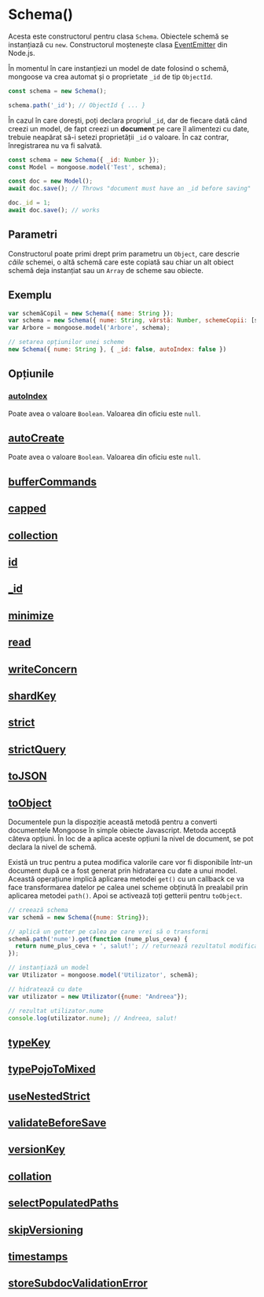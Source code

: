 # Schema()

Acesta este constructorul pentru clasa `Schema`. Obiectele schemă se instanțiază cu `new`. Constructorul moștenește clasa [EventEmitter](https://nodejs.org/api/events.html#events_class_eventemitter) din Node.js.

În momentul în care instanțiezi un model de date folosind o schemă, mongoose va crea automat și o proprietate `_id` de tip `ObjectId`.

```javascript
const schema = new Schema();

schema.path('_id'); // ObjectId { ... }
```

În cazul în care dorești, poți declara propriul `_id`, dar de fiecare dată când creezi un model, de fapt creezi un **document** pe care îl alimentezi cu date, trebuie neapărat să-i setezi proprietății `_id` o valoare. În caz contrar, înregistrarea nu va fi salvată.

```javascript
const schema = new Schema({ _id: Number });
const Model = mongoose.model('Test', schema);

const doc = new Model();
await doc.save(); // Throws "document must have an _id before saving"

doc._id = 1;
await doc.save(); // works
```

## Parametri

Constructorul poate primi drept prim parametru un `Object`, care descrie *căile* schemei, o altă schemă care este copiată sau chiar un alt obiect schemă deja instanțiat sau un `Array` de scheme sau obiecte.

## Exemplu

```javascript
var schemăCopil = new Schema({ name: String });
var schema = new Schema({ nume: String, vârstă: Number, schemeCopii: [schemăCopil] });
var Arbore = mongoose.model('Arbore', schema);

// setarea opțiunilor unei scheme
new Schema({ nume: String }, { _id: false, autoIndex: false })
```

## Opțiunile

### [autoIndex](https://mongoosejs.com/docs/guide.html#autoIndex)

Poate avea o valoare `Boolean`. Valoarea din oficiu este `null`.

## [autoCreate](https://mongoosejs.com/docs/guide.html#autoCreate)

Poate avea o valoare `Boolean`. Valoarea din oficiu este `null`.

## [bufferCommands](https://mongoosejs.com/docs/guide.html#bufferCommands)

## [capped](https://mongoosejs.com/docs/guide.html#capped)

## [collection](https://mongoosejs.com/docs/guide.html#collection)

## [id](https://mongoosejs.com/docs/guide.html#id)

## [_id](https://mongoosejs.com/docs/guide.html#_id)

## [minimize](https://mongoosejs.com/docs/guide.html#minimize)

## [read](https://mongoosejs.com/docs/guide.html#read)

## [writeConcern](https://mongoosejs.com/docs/guide.html#writeConcern)

## [shardKey](https://mongoosejs.com/docs/guide.html#shardKey)

## [strict](https://mongoosejs.com/docs/guide.html#strict)

## [strictQuery](https://mongoosejs.com/docs/guide.html#strictQuery)

## [toJSON](https://mongoosejs.com/docs/guide.html#toJSON)

## [toObject](https://mongoosejs.com/docs/guide.html#toObject)

Documentele pun la dispoziție această metodă pentru a converti documentele Mongoose în simple obiecte Javascript. Metoda acceptă câteva opțiuni. În loc de a aplica aceste opțiuni la nivel de document, se pot declara la nivel de schemă.

Există un truc pentru a putea modifica valorile care vor fi disponibile într-un document după ce a fost generat prin hidratarea cu date a unui model. Această operațiune implică aplicarea metodei `get()` cu un callback ce va face transformarea datelor pe calea unei scheme obținută în prealabil prin aplicarea metodei `path()`. Apoi se activează toți getterii pentru `toObject`.

```javascript
// creează schema
var schemă = new Schema({nume: String});

// aplică un getter pe calea pe care vrei să o transformi
schemă.path('nume').get(function (nume_plus_ceva) {
  return nume_plus_ceva + ', salut!'; // returnează rezultatul modificării datelor
});

// instanțiază un model
var Utilizator = mongoose.model('Utilizator', schemă);

// hidratează cu date
var utilizator = new Utilizator({nume: "Andreea"});

// rezultat utilizator.nume
console.log(utilizator.nume); // Andreea, salut!
```

## [typeKey](https://mongoosejs.com/docs/guide.html#typeKey)

## [typePojoToMixed](https://mongoosejs.com/docs/schematypes.html)

## [useNestedStrict](https://mongoosejs.com/docs/guide.html#useNestedStrict)

## [validateBeforeSave](https://mongoosejs.com/docs/guide.html#validateBeforeSave)

## [versionKey](https://mongoosejs.com/docs/guide.html#versionKey)

## [collation](https://mongoosejs.com/docs/guide.html#collation)

## [selectPopulatedPaths](https://mongoosejs.com/docs/guide.html#selectPopulatedPaths)

## [skipVersioning](https://mongoosejs.com/docs/guide.html#skipVersioning)

## [timestamps](https://mongoosejs.com/docs/guide.html#timestamps)

## [storeSubdocValidationError](https://mongoosejs.com/docs/guide.html#storeSubdocValidationError)
